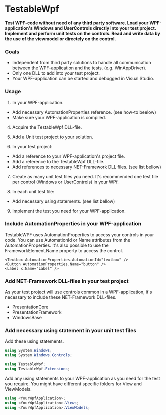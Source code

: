 # TestableWpf

**Test WPF-code without need of any third party software.
Load your WPF-application's Windows and UserControls directly into your test project.
Implement and perform unit tests on the controls.
Read and write data by the use of the viewmodel or directely on the control.**

### Goals
* Independent from third party solutions to handle all communication between the WPF-application and the tests. (e.g. WinAppDriver).
* Only one DLL to add into your test project.
* Your WPF-application can be started and debugged in Visual Studio.

### Usage
1) In your WPF-application.
 * Add necessary AutomationProperties reference. (see how-to beelow)
 * Make sure your WPF-application is compiled.

4) Acquire the TestableWpf DLL-file.
5) Add a Unit test project to your solution.

6) In your test project:
 * Add a reference to your WPF-application's project file.
 * Add a reference to the TestableWpf DLL-file.
 * Add references to necessary NET-Framework DLL files. (see list bellow)
 
7) Create as many unit test files you need.
   It's recommended one test file per control (Windows or UserControls) in your WPf.

8) In each unit test file:
 * Add necessary using statements. (see list bellow)

9) Implement the test you need for your WPF-application.

### Include AutomationProperties in your WPF-application
TestableWPF uses AutomationProperties to access your controls in your code.
You can use AutomationId or Name attributes from the AutomationProperties.
It's also possible to use the FrameworkElement.Name property to access the control.

```xaml
<Textbox AutomationProperties.AutomationId="textbox" />
<Button AutomationProperties.Name="button" />
<Label x:Name="Label" />
```

### Add NET-Framework DLL-files in your test project
As your test project will use controls common in a WPF-application, it's necessary to include these NET-Framework DLL-files.

 * PresentationCore
 * PresentationFramework
 * WindowsBase
 
### Add necessary using statement in your unit test files
Add these using statements.

```csharp
using System.Windows;
using System.Windows.Controls;

using TestableWpf;
using TestableWpf.Extensions;
```

Add any using statements to your WPF-application as you need for the test you require.
You might have different specific folders for View and ViewModels.

```csharp
using <YourWpfApplication>;
using <YourWpfApplication>.Views;
using <YourWpfApplication>.ViewModels;
```
